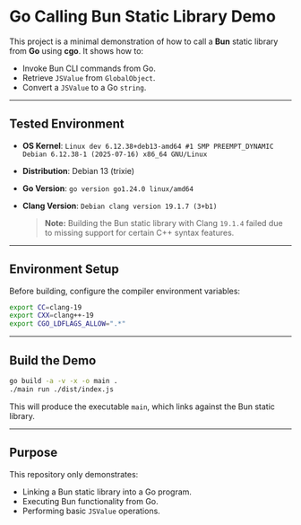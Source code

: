 # Go Calling Bun Static Library Demo

This project is a minimal demonstration of how to call a **Bun** static library from **Go** using **cgo**.
It shows how to:

* Invoke Bun CLI commands from Go.
* Retrieve `JSValue` from `GlobalObject`.
* Convert a `JSValue` to a Go `string`.

---

## Tested Environment

* **OS Kernel**:
  `Linux dev 6.12.38+deb13-amd64 #1 SMP PREEMPT_DYNAMIC Debian 6.12.38-1 (2025-07-16) x86_64 GNU/Linux`
* **Distribution**: Debian 13 (trixie)
* **Go Version**:
  `go version go1.24.0 linux/amd64`
* **Clang Version**:
  `Debian clang version 19.1.7 (3+b1)`

  > **Note:** Building the Bun static library with Clang `19.1.4` failed due to missing support for certain C++ syntax features.

---

## Environment Setup

Before building, configure the compiler environment variables:

```bash
export CC=clang-19
export CXX=clang++-19
export CGO_LDFLAGS_ALLOW=".*"
```

---

## Build the Demo

```bash
go build -a -v -x -o main .
./main run ./dist/index.js
```

This will produce the executable `main`, which links against the Bun static library.

---

## Purpose

This repository only demonstrates:

* Linking a Bun static library into a Go program.
* Executing Bun functionality from Go.
* Performing basic `JSValue` operations.


